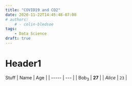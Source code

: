 ```yaml
---
title: "COVID19 and CO2"
date: 2020-11-22T14:45:48-07:00
# authors: 
    # - colin-bledsoe
tags: 
    - Data Science
draft: true
---
```


# Header1
Stuff
| Name  | Age |
| ----- | --- |
| Bob<sub>3</sub>   | **27**  |
| _Alice_ | `23`  |